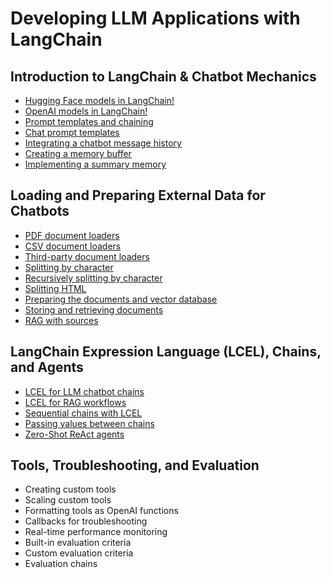 # Developing LLM Applications with LangChain

## Introduction to LangChain & Chatbot Mechanics

- [Hugging Face models in LangChain!](hugging_face_models_in_langchain.py)
- [OpenAI models in LangChain!](openai_models_in_langchain.py)
- [Prompt templates and chaining](prompt_templates_and_chaining.py)
- [Chat prompt templates](chat_prompt_templates.py)
- [Integrating a chatbot message history](integrating_a_chatbot_message_history.py)
- [Creating a memory buffer](creating_a_memory_buffer.py)
- [Implementing a summary memory](implementing_a_summary_memory.py)

## Loading and Preparing External Data for Chatbots

- [PDF document loaders](pdf_document_loaders.py)
- [CSV document loaders](csv_document_loaders.py)
- [Third-party document loaders](third_party_document_loaders.py)
- [Splitting by character](splitting_by_character.py)
- [Recursively splitting by character](recursively_splitting_by_character.py)
- [Splitting HTML](splitting_html.py)
- [Preparing the documents and vector database](preparing_the_documents_and_vector_database.py)
- [Storing and retrieving documents](storing_and_retrieving_documents.py)
- [RAG with sources](rag_with_sources.py)

## LangChain Expression Language (LCEL), Chains, and Agents

- [LCEL for LLM chatbot chains](lcel_for_llm_chatbot_chains.py)
- [LCEL for RAG workflows](lcel_for_rag_workflows.py)
- [Sequential chains with LCEL](sequential_chains_with_lcel.py)
- [Passing values between chains](passing_values_between_chains.py)
- [Zero-Shot ReAct agents](zero_shot_react_agents.py)

## Tools, Troubleshooting, and Evaluation

- Creating custom tools
- Scaling custom tools
- Formatting tools as OpenAI functions
- Callbacks for troubleshooting
- Real-time performance monitoring
- Built-in evaluation criteria
- Custom evaluation criteria
- Evaluation chains
